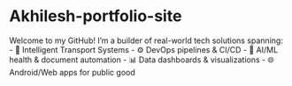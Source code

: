 # Akhilesh-portfolio-site
Welcome to my GitHub! I’m a builder of real-world tech solutions spanning: - 🚦 Intelligent Transport Systems - ⚙️ DevOps pipelines &amp; CI/CD - 🧠 AI/ML health &amp; document automation - 📊 Data dashboards &amp; visualizations - 🌐 Android/Web apps for public good
